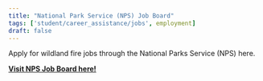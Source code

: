 ```yaml
---
title: "National Park Service (NPS) Job Board"
tags: ['student/career_assistance/jobs', employment]
draft: false
---
```


Apply for wildland fire jobs through the National Parks Service (NPS) here. 

[**Visit NPS Job Board here!**](https://www.nps.gov/subjects/fire/current-wildland-fire-job-openings.htm)

